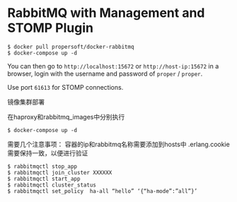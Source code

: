 RabbitMQ with Management and STOMP Plugin
=========================================

```
$ docker pull propersoft/docker-rabbitmq
$ docker-compose up -d
```

You can then go to `http://localhost:15672` or `http://host-ip:15672` in a browser,
login with the username and password of `proper` / `proper`.

Use port `61613` for STOMP connections.

镜像集群部署

在haproxy和rabbitmq_images中分别执行
```
$ docker-compose up -d
```

需要几个注意事项：
容器的ip和rabbitmq名称需要添加到hosts中
.erlang.cookie 需要保持一致，以便进行验证

```
$ rabbitmqctl stop_app
$ rabbitmqctl join_cluster XXXXXX
$ rabbitmqctl start_app
$ rabbitmqctl cluster_status
$ rabbitmqctl set_policy  ha-all “hello” ‘{“ha-mode”:”all”}’
```
